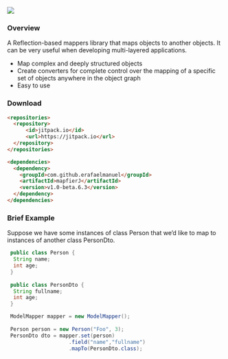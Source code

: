 [![](https://jitpack.io/v/erafaelmanuel/mapfierJ.svg)](https://jitpack.io/#erafaelmanuel/mapfierJ)

### Overview
A Reflection-based mappers library that maps objects to another objects. It can be very useful when developing multi-layered applications.
 
* Map complex and deeply structured objects
* Create converters for complete control over the mapping of a specific set of objects anywhere in the object graph
* Easy to use

### Download
```html
<repositories>
  <repository>
      <id>jitpack.io</id>
      <url>https://jitpack.io</url>
  </repository>
</repositories>
```

```html
<dependencies>
  <dependency>
    <groupId>com.github.erafaelmanuel</groupId>
    <artifactId>mapfierJ</artifactId>
    <version>v1.0-beta.6.3</version>
  </dependency>
</dependencies>
```

### Brief Example
Suppose we have some instances of class Person that we’d like to map to instances of another class PersonDto.
```java
 public class Person {
  String name;
  int age;
 }
 
 public class PersonDto {
  String fullname;
  int age;
 }
 ```
 ```java
  ModelMapper mapper = new ModelMapper();
  
  Person person = new Person("Foo", 3);
  PersonDto dto = mapper.set(person)
                     .field("name","fullname")
                     .mapTo(PersonDto.class);
 
 ```

